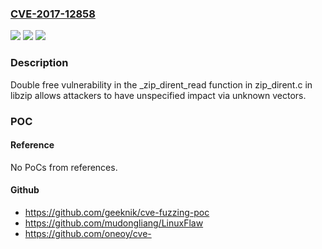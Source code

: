 ### [CVE-2017-12858](https://cve.mitre.org/cgi-bin/cvename.cgi?name=CVE-2017-12858)
![](https://img.shields.io/static/v1?label=Product&message=n%2Fa&color=blue)
![](https://img.shields.io/static/v1?label=Version&message=n%2Fa&color=blue)
![](https://img.shields.io/static/v1?label=Vulnerability&message=n%2Fa&color=brighgreen)

### Description

Double free vulnerability in the _zip_dirent_read function in zip_dirent.c in libzip allows attackers to have unspecified impact via unknown vectors.

### POC

#### Reference
No PoCs from references.

#### Github
- https://github.com/geeknik/cve-fuzzing-poc
- https://github.com/mudongliang/LinuxFlaw
- https://github.com/oneoy/cve-

